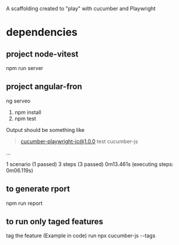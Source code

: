A scaffolding created to "play" with cucumber and Playwright

# dependencies
## project node-vitest
npm run server 

## project angular-fron
ng serveo

1. npm install
2. npm test

Output should be something like
> cucumber-playwright-jc@1.0.0 test
> cucumber-js

...

1 scenario (1 passed)
3 steps (3 passed)
0m13.461s (executing steps: 0m06.119s)

## to generate rport
npm run report

## to run only taged features
tag the feature (Example in code)
run 
npx cucumber-js --tags <tag>